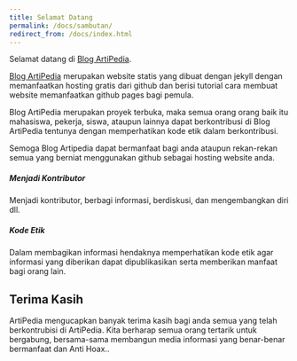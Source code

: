 ```yaml
---
title: Selamat Datang
permalink: /docs/sambutan/
redirect_from: /docs/index.html
---
```


Selamat datang di [Blog ArtiPedia](https://blog.artipedia.site/).

[Blog ArtiPedia](https://blog.artipedia.site/) merupakan website statis yang dibuat dengan jekyll dengan memanfaatkan hosting gratis dari github dan berisi tutorial cara membuat website memanfaatkan github pages bagi pemula.

Blog ArtiPedia merupakan proyek terbuka, maka semua orang orang baik itu mahasiswa, pekerja, siswa, ataupun lainnya dapat berkontribusi di Blog ArtiPedia tentunya dengan memperhatikan kode etik dalam berkontribusi.

Semoga Blog Artipedia dapat bermanfaat bagi anda ataupun rekan-rekan semua yang berniat menggunakan github sebagai hosting website anda.

<div class="note">
  <h5>Menjadi Kontributor</h5>
  <p>Menjadi kontributor, berbagi informasi, berdiskusi, dan mengembangkan diri dll.</p>
</div>

<div class="note info">
  <h5>Kode Etik</h5>
  <p>Dalam membagikan informasi hendaknya memperhatikan kode etik agar informasi yang diberikan dapat dipublikasikan serta memberikan manfaat bagi orang lain. </p>
</div>

## Terima Kasih

ArtiPedia mengucapkan banyak terima kasih bagi anda semua yang telah berkontrubisi di ArtiPedia. Kita berharap semua orang tertarik untuk bergabung, bersama-sama membangun media informasi yang benar-benar bermanfaat dan Anti Hoax..
